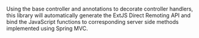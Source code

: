 Using the base controller and annotations to decorate controller handlers, this library will automatically generate the ExtJS Direct Remoting API and bind the JavaScript functions to corresponding server side methods implemented using Spring MVC.